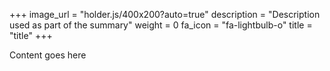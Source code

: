 +++
image_url = "holder.js/400x200?auto=true"
description = "Description used as part of the summary"
weight = 0
fa_icon = "fa-lightbulb-o"
title = "title"
+++

Content goes here
